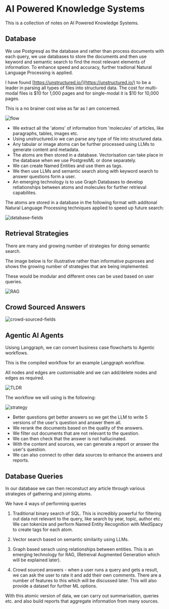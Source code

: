 # AI Powered Knowledge Systems 

This is a collection of notes on AI Powered Knowledge Systems.

## Database

We use Postgresql as the database and rather than process documents with each query, we use databases to store the documents and then use keyword and semantic search to find the most relevant elements of information. To enhance speed and accuracy, further tradional Natural Language Processing is applied.

I have found [https://unstructured.io/](https://unstructured.io/) to be a leader in parsing all types of files into structured data. The cost for multi-modal files is $10 for 1,000 pages and for single-modal it is $10 for 10,000 pages.

This is a no brainer cost wise as far as I am concerned.

![flow](./images/agents/unstructured-processing.png)

- We extract all the 'atoms' of information from 'molecules' of articles, like paragraphs, tables, images etc.
- Using unstructured.io we can parse any type of file into structured data.
- Any tabular or image atoms can be further processed using LLMs to generate content and metadata.
- The atoms are then stored in a database. Vectorisation can take place in the database when we use PostgresML or done separately.
- We can create Named Entities and use them as tags.
- We then use LLMs and semantic search along with keyword search to answer questions form a user.
- An emerging technology is to use Graph Databases to develop retlationships between atoms and molecules for further retrieval capabilites.

The atoms are stored in a database in the following format with additonal Natural Language Processing techniques applied to speed up future search:

![database-fields](./images/rag/database_fields.png)

## Retrieval Strategies

There are many and growing number of strategies for doing semantic search.

The image below is for illustrative rather than informative puproses and shows the growing number of strategies that are being implemented. 

These would be modular and different ones can be used based on user queries.

![RAG](./images/rag/current-rag-architecture.png)

## Crowd Sourced Answers

![crowd-sourced-fields](./images/rag/crowd-sourced-answers.png)

## Agentic AI Agents

Usisng Langgraph, we can convert business case flowcharts to Agentic workflows.

This is the compiled workflow for an example Langgraph workflow.

All nodes and edges are customisable and we can add/delete nodes and edges as required.

![TLDR](./images/agents/langchain-academy-researcher-PLUS.png)

The workflow we will using is the following:

![strategy](./images/rag/flowchart.png)

 - Better questions get better answers so we get the LLM to write 5 versions of the user's question and answer them all.
 - We rerank the documents based on the quality of the answers.
 - We filter out documents that are not relevant to the question.
 - We can then check that the answer is not hallucinated.
 - With the content and sources, we can generate a report or answer the user's question.
 - We can also connect to other data sources to enhance the answers and reports.

## Database Queries

In our database we can then reconstuct any article through various strategies of gathering and joining atoms.

We have 4 ways of performing queries

1. Traditional binary search of SQL. This is incredibly powerful for filtering out data not relevant to the query, like search by year, topic, author etc. We can tokenize and perform Named Entity Recognition with MedSpacy to create tags for each atom.

2. Vector search based on semantic similarity using LLMs.

3. Graph based serach using relationships between entities. This is an emerging technology for RAG, (Retreival Augmented Generation which will be explained later).

4. Crowd sourced answers - when a user runs a query and gets a result, we can ask the user to rate it and add their own comments. There are a number of features to this which will be discussed later. This will also provide a dataset for further ML options.

With this atomic version of data, we can carry out summarisation, queries etc. and also build reports that aggregate information from many sources.

